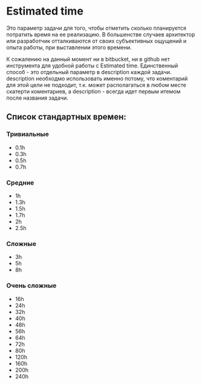 # Estimated time

Это параметр задачи для того, чтобы отметить сколько планируется потратить время на ее реализацию.
В большенстве случаев архитектор или разработчик отталкиваются от своих субъективных ощущений и опыта работы,
при выставлении этого времени.

К сожалению на данный момент ни в bitbucket, ни в github нет инструмента для удобной работы с Estimated time.
Единственный способ - это отдельный параметр в description каждой задачи.
description необходмо использовать именно потому, что коментарий для этой цели не подходит, 
т.к. может располагаться в любом месте скатерти коментариев, 
а description - всегда идет первым итемом после названия задачи.

## Список стандартных времен:
### Тривиальные
* 0.1h
* 0.3h
* 0.5h
* 0.7h

### Средние
* 1h
* 1.3h
* 1.5h
* 1.7h
* 2h
* 2.5h

### Сложные
* 3h
* 5h
* 8h

### Очень сложные
* 16h
* 24h
* 32h
* 40h
* 48h
* 56h
* 64h
* 72h
* 80h
* 120h
* 160h
* 200h
* 240h